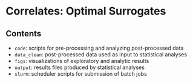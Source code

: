 # Correlates: Optimal Surrogates

## Contents

* `code`: scripts for pre-processing and analyzing post-processed data
* `data_clean`: post-processed data used as input to statistical analyses
* `figs`: visualizations of exploratory and analytic results
* `output`: results files produced by statistical analyses
* `slurm`: scheduler scripts for submission of batch jobs



